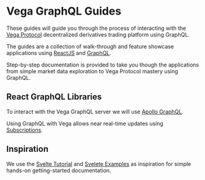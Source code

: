 # Vega GraphQL Guides

These guides will guide you through the process of interacting with the [Vega Protocol](https://vega.xyz/) decentralized derivatives trading platform using GraphQL.

The guides are a collection of walk-through and feature showcase applications using [ReactJS](https://reactjs.org/) and [GraphQL](https://graphql.org/).

Step-by-step documentation is provided to take you though the applications from simple market data exploration to Vega Protocol mastery using GraphQL.

## React GraphQL Libraries

To interact with the Vega GraphQL server we will use [Apollo GraphQL](https://www.apollographql.com/docs/react/).

Using GraphQL with Vega allows near real-time updates using [Subscriptions](https://www.apollographql.com/docs/react/data/subscriptions/).

## Inspiration

We use the [Svelte Tutorial](https://svelte.dev/tutorial/basics) and [Svelete Examples](https://svelte.dev/examples#hello-world) as inspiration for simple hands-on getting-started documentation.
